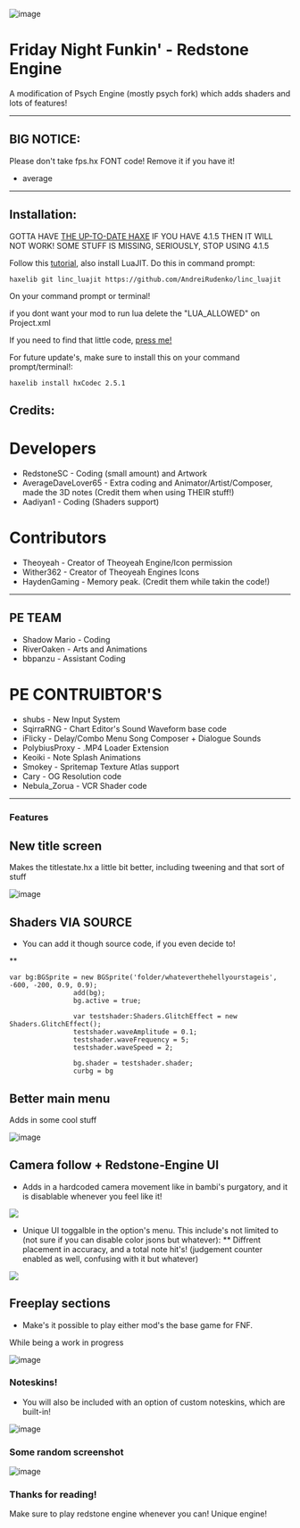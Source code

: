 ![image](https://user-images.githubusercontent.com/100803757/195834577-041c0a6a-0722-4783-ba20-e72f347501fe.png)
# Friday Night Funkin' - Redstone Engine
A modification of Psych Engine (mostly psych fork) which adds shaders and lots of features!
_____________________________________
## BIG NOTICE:
Please don't take fps.hx FONT code! Remove it if you have it!
- average
_____________________________________

## Installation:
GOTTA HAVE [THE UP-TO-DATE HAXE](https://haxe.org/download/) IF YOU HAVE 4.1.5 THEN IT WILL NOT WORK! SOME STUFF IS MISSING, SERIOUSLY, STOP USING 4.1.5

Follow this [tutorial](https://youtu.be/grCip1ATI94), also install LuaJIT.
Do this in command prompt:
```
haxelib git linc_luajit https://github.com/AndreiRudenko/linc_luajit
```
On your command prompt or terminal!

if you dont want your mod to run lua delete the "LUA_ALLOWED" on Project.xml

If you need to find that little code, [press me!](https://github.com/Gabriel2019r/FNF-GabEngine/blob/main/Project.xml)

For future update's, make sure to install this on your command prompt/terminal!:
```
haxelib install hxCodec 2.5.1 
```
## Credits:
# Developers
* RedstoneSC - Coding (small amount) and Artwork
* AverageDaveLover65 - Extra coding and Animator/Artist/Composer, made the 3D notes (Credit them when using THEIR stuff!)
* Aadiyan1 - Coding (Shaders support)
# Contributors
* Theoyeah - Creator of Theoyeah Engine/Icon permission
* Wither362 - Creator of Theoyeah Engines Icons
* HaydenGaming - Memory peak. (Credit them while takin the code!)

_____________________________________
## PE TEAM
* Shadow Mario - Coding
* RiverOaken - Arts and Animations
* bbpanzu - Assistant Coding

# PE CONTRUIBTOR'S
* shubs - New Input System
* SqirraRNG - Chart Editor's Sound Waveform base code
* iFlicky - Delay/Combo Menu Song Composer + Dialogue Sounds
* PolybiusProxy - .MP4 Loader Extension
* Keoiki - Note Splash Animations
* Smokey - Spritemap Texture Atlas support
* Cary - OG Resolution code
* Nebula_Zorua - VCR Shader code
_____________________________________

### Features

## New title screen

Makes the titlestate.hx a little bit better, including tweening and that sort of stuff

![image](https://user-images.githubusercontent.com/100803757/195834432-297e2c6f-7332-4ec7-b7c8-e1493f3268fe.png)

## Shaders VIA SOURCE

* You can add it though source code, if you even decide to!

**  
```
var bg:BGSprite = new BGSprite('folder/whateverthehellyourstageis', -600, -200, 0.9, 0.9);
				add(bg);
				bg.active = true;

				var testshader:Shaders.GlitchEffect = new Shaders.GlitchEffect();
				testshader.waveAmplitude = 0.1;
				testshader.waveFrequency = 5;
				testshader.waveSpeed = 2;

				bg.shader = testshader.shader;
				curbg = bg
```
## Better main menu

Adds in some cool stuff

![image](https://user-images.githubusercontent.com/100803757/195833984-7b3bbdd2-28e8-4af3-8bc4-a1cb4ad4a9fa.png)

## Camera follow + Redstone-Engine UI

* Adds in a hardcoded camera movement like in bambi's purgatory, and it is disablable whenever you feel like it!

![](https://user-images.githubusercontent.com/107285739/185763095-231a84f3-deba-4be9-a072-631b9b88ff10.png)

* Unique UI toggalble in the option's menu. This include's not limited to (not sure if you can disable color jsons but whatever):
** Diffrent placement in accuracy, and a total note hit's! (judgement counter enabled as well, confusing with it but whatever)

![](https://user-images.githubusercontent.com/107285739/185763122-d44cfaab-5e46-4945-8918-fd7da05cae10.png)

## Freeplay sections

* Make's it possible to play either mod's the base game for FNF.

While being a work in progress

![image](https://user-images.githubusercontent.com/100803757/195834126-ae168ca5-349e-459b-9f78-445c1d6eff6d.png)

### Noteskins!

* You will also be included with an option of custom noteskins, which are built-in!

![image](https://user-images.githubusercontent.com/100803757/195834837-349bde2f-ef16-451c-9b41-4794caf52010.png)

### Some random screenshot

![image](https://user-images.githubusercontent.com/100803757/195835476-9a169e15-0ef3-4b8e-85ee-964386ecfbdf.png)

### Thanks for reading!

Make sure to play redstone engine whenever you can! Unique engine!
